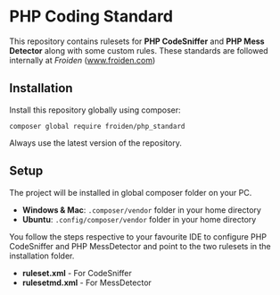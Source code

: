 # PHP Coding Standard
This repository contains rulesets for **PHP CodeSniffer** and **PHP Mess Detector** along with some custom rules. These standards are followed internally at *Froiden* (www.froiden.com)

## Installation
Install this repository globally using composer:

	composer global require froiden/php_standard

Always use the latest version of the repository.

## Setup
The project will be installed in global composer folder on your PC. 
* **Windows & Mac**: `.composer/vendor` folder in your home directory
* **Ubuntu**: `.config/composer/vendor` folder in your home directory

You follow the steps respective to your favourite IDE to configure PHP CodeSniffer and PHP MessDetector and point to the two rulesets in the installation folder.
* **ruleset.xml** - For CodeSniffer
* **rulesetmd.xml** - For MessDetector
